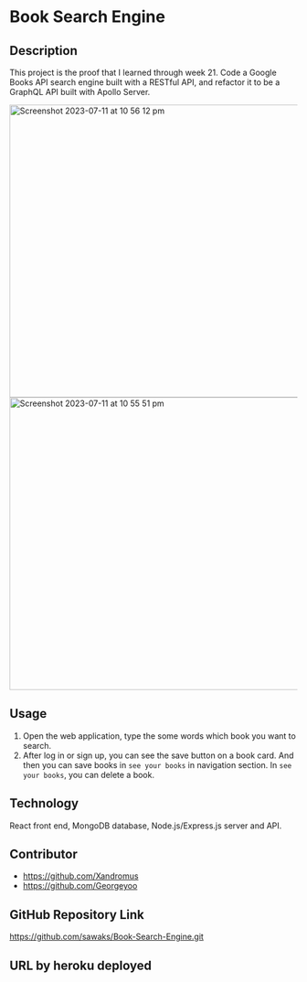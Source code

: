 # Book Search Engine 

## Description
This project is the proof that I learned through week 21. Code a Google Books API search engine built with a RESTful API, and refactor it to be a GraphQL API built with Apollo Server. 

<img width="512" alt="Screenshot 2023-07-11 at 10 56 12 pm" src="https://github.com/sawaks/Book-Search-Engine/assets/63826271/b764dc7e-b48c-4a67-a183-4ea2363a2e55">

<img width="512" alt="Screenshot 2023-07-11 at 10 55 51 pm" src="https://github.com/sawaks/Book-Search-Engine/assets/63826271/953bdd5f-071e-4569-bd3a-8a1895a27234">

## Usage
1. Open the web application, type the some words which book you want to search. 
2. After log in or sign up, you can see the save button on a book card. And then you can save books in `see your books` in navigation section. In `see your books`, you can delete a book. 

## Technology 
React front end, MongoDB database, Node.js/Express.js server and API.

## Contributor 
* https://github.com/Xandromus
* https://github.com/Georgeyoo

## GitHub Repository Link
https://github.com/sawaks/Book-Search-Engine.git

## URL by heroku deployed
